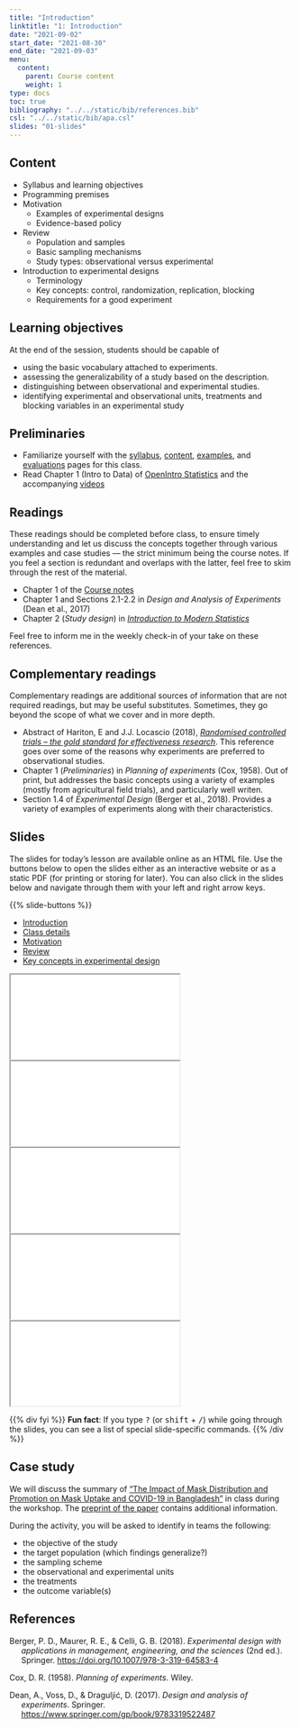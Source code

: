 ```yaml
---
title: "Introduction"
linktitle: "1: Introduction"
date: "2021-09-02"
start_date: "2021-08-30"
end_date: "2021-09-03"
menu:
  content:
    parent: Course content
    weight: 1
type: docs
toc: true
bibliography: "../../static/bib/references.bib"
csl: "../../static/bib/apa.csl"
slides: "01-slides"
---
```


## Content

-   Syllabus and learning objectives
-   Programming premises
-   Motivation
    -   Examples of experimental designs
    -   Evidence-based policy
-   Review
    -   Population and samples
    -   Basic sampling mechanisms
    -   Study types: observational versus experimental
-   Introduction to experimental designs
    -   Terminology
    -   Key concepts: control, randomization, replication, blocking
    -   Requirements for a good experiment

## Learning objectives

At the end of the session, students should be capable of

-   using the basic vocabulary attached to experiments.
-   assessing the generalizability of a study based on the description.
-   distinguishing between observational and experimental studies.
-   identifying experimental and observational units, treatments and blocking variables in an experimental study

## Preliminaries

-   Familiarize yourself with the [syllabus](/syllabus/), [content](/content/), [examples](/example/), and [evaluations](/evaluations/) pages for this class.
-   <i class="fas fa-book"></i> Read Chapter 1 (Intro to Data) of [OpenIntro Statistics](https://www.openintro.org/book/os/) and the accompanying <i class="fab fa-youtube"></i>[videos](https://www.youtube.com/playlist?list=PLkIselvEzpM6pZ76FD3NoCvvgkj_p-dE8)

## Readings

These readings should be completed before class, to ensure timely understanding and let us discuss the concepts together through various examples and case studies — the strict minimum being the course notes. If you feel a section is redundant and overlaps with the latter, feel free to skim through the rest of the material.

-   <i class="fas fa-book"></i> Chapter 1 of the [Course notes](https://lbelzile.github.io/math80667a/introduction.html)
-   <i class="fas fa-book"></i> Chapter 1 and Sections 2.1-2.2 in *Design and Analysis of Experiments* (Dean et al., 2017)
-   <i class="fas fa-book"></i> Chapter 2 (*Study design*) in [*Introduction to Modern Statistics*](https://openintro-ims.netlify.app/data-design.html)

Feel free to inform me in the weekly check-in of your take on these references.

## Complementary readings

Complementary readings are additional sources of information that are not required readings, but may be useful substitutes. Sometimes, they go beyond the scope of what we cover and in more depth.

-   <i class="fas fa-newspaper-o"></i> Abstract of Hariton, E and J.J. Locascio (2018), [*Randomised controlled trials – the gold standard for effectiveness research*](https://doi.org/10.1111/1471-0528.15199). This reference goes over some of the reasons why experiments are preferred to observational studies.
-   <i class="fas fa-book"></i> Chapter 1 (*Preliminaries*) in *Planning of experiments* (Cox, 1958). Out of print, but addresses the basic concepts using a variety of examples (mostly from agricultural field trials), and particularly well writen.
-   <i class="fas fa-book"></i> Section 1.4 of *Experimental Design* (Berger et al., 2018). Provides a variety of examples of experiments along with their characteristics.

## Slides

The slides for today’s lesson are available online as an HTML file. Use the buttons below to open the slides either as an interactive website or as a static PDF (for printing or storing for later). You can also click in the slides below and navigate through them with your left and right arrow keys.

{{% slide-buttons %}}

<ul class="nav nav-tabs" id="slide-tabs" role="tablist">
<li class="nav-item">
<a class="nav-link active" id="introduction-tab" data-toggle="tab" href="#introduction" role="tab" aria-controls="introduction" aria-selected="true">Introduction</a>
</li>
<li class="nav-item">
<a class="nav-link" id="class-details-tab" data-toggle="tab" href="#class-details" role="tab" aria-controls="class-details" aria-selected="false">Class details</a>
</li>
<li class="nav-item">
<a class="nav-link" id="motivation-tab" data-toggle="tab" href="#motivation" role="tab" aria-controls="motivation" aria-selected="false">Motivation</a>
</li>
<li class="nav-item">
<a class="nav-link" id="review-tab" data-toggle="tab" href="#review" role="tab" aria-controls="review" aria-selected="false">Review</a>
</li>
<li class="nav-item">
<a class="nav-link" id="key-concepts-in-experimental-design-tab" data-toggle="tab" href="#key-concepts-in-experimental-design" role="tab" aria-controls="key-concepts-in-experimental-design" aria-selected="false">Key concepts in experimental design</a>
</li>
</ul>

<div id="slide-tabs" class="tab-content">

<div id="introduction" class="tab-pane fade show active" role="tabpanel" aria-labelledby="introduction-tab">

<div class="embed-responsive embed-responsive-16by9">

<iframe class="embed-responsive-item" src="/slides/01-slides.html#1">
</iframe>

</div>

</div>

<div id="class-details" class="tab-pane fade" role="tabpanel" aria-labelledby="class-details-tab">

<div class="embed-responsive embed-responsive-16by9">

<iframe class="embed-responsive-item" src="/slides/01-slides.html#class-details">
</iframe>

</div>

</div>

<div id="motivation" class="tab-pane fade" role="tabpanel" aria-labelledby="motivation-tab">

<div class="embed-responsive embed-responsive-16by9">

<iframe class="embed-responsive-item" src="/slides/01-slides.html#motivation">
</iframe>

</div>

</div>

<div id="review" class="tab-pane fade" role="tabpanel" aria-labelledby="review-tab">

<div class="embed-responsive embed-responsive-16by9">

<iframe class="embed-responsive-item" src="/slides/01-slides.html#review">
</iframe>

</div>

</div>

<div id="key-concepts-in-experimental-design" class="tab-pane fade" role="tabpanel" aria-labelledby="key-concepts-in-experimental-design-tab">

<div class="embed-responsive embed-responsive-16by9">

<iframe class="embed-responsive-item" src="/slides/01-slides.html#key-concepts-experimental">
</iframe>

</div>

</div>

</div>

{{% div fyi %}}
**Fun fact**: If you type <kbd>?</kbd> (or <kbd>shift</kbd> + <kbd>/</kbd>) while going through the slides, you can see a list of special slide-specific commands.
{{% /div %}}

## Case study

We will discuss the summary of [“The Impact of Mask Distribution and Promotion on Mask Uptake and COVID-19 in Bangladesh”](https://www.poverty-action.org/printpdf/47486) in class during the workshop. The [preprint of the paper](https://www.poverty-action.org/sites/default/files/publications/Mask_RCT____Symptomatic_Seropositivity_083121.pdf) contains additional information.

During the activity, you will be asked to identify in teams the following:

-   the objective of the study
-   the target population (which findings generalize?)
-   the sampling scheme
-   the observational and experimental units
-   the treatments
-   the outcome variable(s)

## References

<div id="refs" class="references csl-bib-body hanging-indent" line-spacing="2">

<div id="ref-Berger:2018" class="csl-entry">

Berger, P. D., Maurer, R. E., & Celli, G. B. (2018). *Experimental design with applications in management, engineering, and the sciences* (2nd ed.). Springer. <https://doi.org/10.1007/978-3-319-64583-4>

</div>

<div id="ref-Cox:1958" class="csl-entry">

Cox, D. R. (1958). *Planning of experiments*. Wiley.

</div>

<div id="ref-Dean:2017" class="csl-entry">

Dean, A., Voss, D., & Draguljić, D. (2017). *Design and analysis of experiments*. Springer. <https://www.springer.com/gp/book/9783319522487>

</div>

</div>
